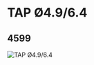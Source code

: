 # TAP Ø4.9/6.4
## 4599
![TAP Ø4.9/6.4](https://lc-www-live-s.legocdn.com/media/bricks/5/2/459901.jpg)
